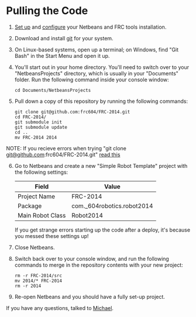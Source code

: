 # Pulling the Code

 1. [Set up][1] and [configure][2] your Netbeans and FRC tools installation.

 2. Download and install [git][3] for your system.

 3. On Linux-based systems, open up a terminal; on Windows, find "Git Bash" in
    the Start Menu and open it up.

 4. You'll start out in your home directory. You'll need to switch over to your
    "NetbeansProjects" directory, which is usually in your "Documents" folder.
    Run the following command inside your console window:

        cd Documents/NetbeansProjects
 
 5. Pull down a copy of this repository by running the following commands:

        git clone git@github.com:frc604/FRC-2014.git
        cd FRC-2014/
        git submodule init
        git submodule update
        cd ..
        mv FRC-2014 2014

NOTE: If you recieve errors when trying "git clone git@github.com:frc604/FRC-2014.git" [read this][5] 

 6. Go to Netbeans and create a new "Simple Robot Template" project with the
    following settings:

    | Field            | Value                      |
    | ---------------- | -------------------------- |
    | Project Name     | FRC-2014                   |
    | Package          | com._604robotics.robot2014 |
    | Main Robot Class | Robot2014                  |

    If you get strange errors starting up the code after a deploy, it's because
    you messed these settings up!

 7. Close Netbeans.

 8. Switch back over to your console window, and run the following commands to
    merge in the repository contents with your new project:

        rm -r FRC-2014/src
        mv 2014/* FRC-2014
        rm -r 2014

 9. Re-open Netbeans and you should have a fully set-up project.

If you have any questions, talked to [Michael][4].

[1]: http://wpilib.screenstepslive.com/s/3120/m/7885/l/79405-installing-the-java-development-tools
[2]: http://wpilib.screenstepslive.com/s/3120/m/7885/l/79407-configuring-the-netbeans-installation
[3]: http://git-scm.com/
[4]: mailto:mdsmtp@gmail.com
[5]: https://help.github.com/articles/generating-ssh-keys/